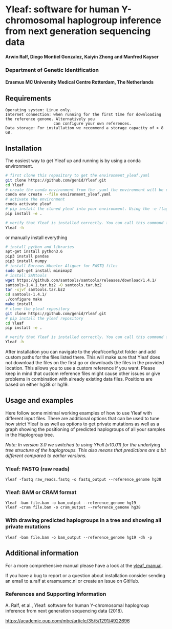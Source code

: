 # Yleaf: software for human Y-chromosomal haplogroup inference from next generation sequencing data

#### Arwin Ralf, Diego Montiel Gonzalez, Kaiyin Zhong and Manfred Kayser

### Department of Genetic Identification 
#### Erasmus MC University Medical Centre Rotterdam, The Netherlands

## Requirements

    Operating system: Linux only. 
    Internet connection: when running for the first time for downloading the reference genome. Alternatively you 
                         can configure your own references.
    Data storage: For installation we recommend a storage capacity of > 8 GB. 

## Installation

The easiest way to get Yleaf up and running is by using a conda environment. 

```bash
# first clone this repository to get the environment_yleaf.yaml
git clone https://github.com/genid/Yleaf.git
cd Yleaf
# create the conda environment from the .yaml the environment will be called yleaf
conda env create --file environment_yleaf.yaml
# activate the environment
conda activate yleaf
# pip install the cloned yleaf into your environment. Using the -e flag allows you to modify the config file in your cloned folder
pip install -e .

# verify that Yleaf is installed correctly. You can call this command from any directory on your system
Yleaf -h 
```      
or manually install everything
```bash
# install python and libraries
apt-get install python3.6
pip3 install pandas
pip3 install numpy
# install Burrows-Wheeler Aligner for FASTQ files
sudo apt-get install minimap2 
# install SAMtools
wget https://github.com/samtools/samtools/releases/download/1.4.1/
samtools-1.4.1.tar.bz2 -O samtools.tar.bz2
tar -xjvf samtools.tar.bz2
cd samtools-1.4.1/
./configure make
make install
# clone the yleaf repository
git clone https://github.com/genid/Yleaf.git
# pip install the yleaf repository
cd Yleaf
pip install -e .

# verify that Yleaf is installed correctly. You can call this command from any directory on your system
Yleaf -h 
```
After installation you can navigate to the yleaf/config.txt folder and add custom paths for the files listed there. This will make sure that Yleaf does not download the files on the first go or downloads the files in the provided location. This allows you to use a custom reference if you want. Please keep in mind that custom reference files might cause other issues or give problems in combination with already existing data files. Positions are based on either hg38 or hg19.

## Usage and examples
Here follow some minimal working examples of how to use Yleaf with different input files. There are additional options
that can be used to tune how strict Yleaf is as well as options to get private mutations as well as a graph showing 
the positioning of predicted haplogroups of all your samples in the Haplogroup tree.

_Note: In version 3.0 we switched to using YFull (v10.01) for the underlying tree structure of the haplogroups.
 This also means that predictions are a bit different compared to earlier versions._
### Yleaf: FASTQ (raw reads)

    Yleaf -fastq raw_reads.fastq -o fastq_output --reference_genome hg38
        
### Yleaf: BAM or CRAM format
    Yleaf -bam file.bam -o bam_output --reference_genome hg19 
    Yleaf -cram file.bam -o cram_output --reference_genome hg38 

### With drawing predicted haplogroups in a tree and showing all private mutations

    Yleaf -bam file.bam -o bam_output --reference_genome hg19 -dh -p

## Additional information

For a more comprehensive manual please have a look at the [yleaf_manual](yleaf_manual.pdf).

If you have a bug to report or a question about installation consider sending an email to 
 a.ralf at erasmusmc.nl or create an issue on GitHub.


### References and Supporting Information
A. Ralf, et al., Yleaf: software for human Y-chromosomal haplogroup inference from next generation sequencing data (2018).

https://academic.oup.com/mbe/article/35/5/1291/4922696

